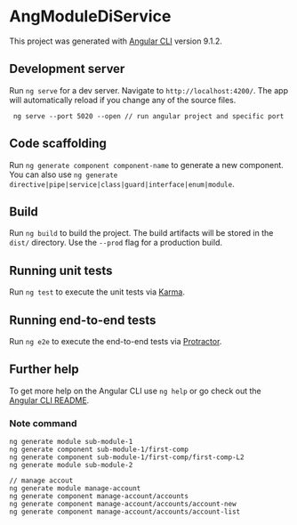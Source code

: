 # AngModuleDiService

This project was generated with [Angular CLI](https://github.com/angular/angular-cli) version 9.1.2.

## Development server

Run `ng serve` for a dev server. Navigate to `http://localhost:4200/`. The app will automatically reload if you change any of the source files.

```
 ng serve --port 5020 --open // run angular project and specific port
```

## Code scaffolding

Run `ng generate component component-name` to generate a new component. You can also use `ng generate directive|pipe|service|class|guard|interface|enum|module`.

## Build

Run `ng build` to build the project. The build artifacts will be stored in the `dist/` directory. Use the `--prod` flag for a production build.

## Running unit tests

Run `ng test` to execute the unit tests via [Karma](https://karma-runner.github.io).

## Running end-to-end tests

Run `ng e2e` to execute the end-to-end tests via [Protractor](http://www.protractortest.org/).

## Further help

To get more help on the Angular CLI use `ng help` or go check out the [Angular CLI README](https://github.com/angular/angular-cli/blob/master/README.md).


### Note command

```
ng generate module sub-module-1
ng generate component sub-module-1/first-comp
ng generate component sub-module-1/first-comp/first-comp-L2   
ng generate module sub-module-2

// manage accout
ng generate module manage-account
ng generate component manage-account/accounts
ng generate component manage-account/accounts/account-new 
ng generate component manage-account/accounts/account-list


```
